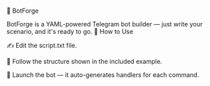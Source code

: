 🤖 BotForge

BotForge is a YAML-powered Telegram bot builder — just write your scenario, and it's ready to go.
📄 How to Use

✍️ Edit the script.txt file.

🧩 Follow the structure shown in the included example.

🚀 Launch the bot — it auto-generates handlers for each command.
